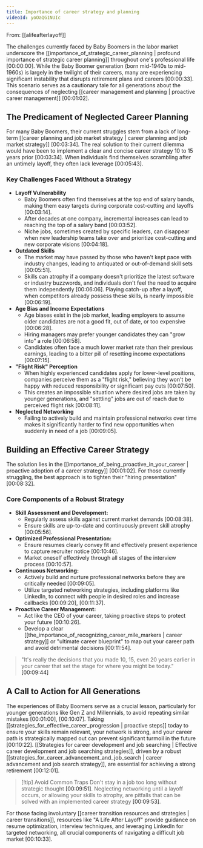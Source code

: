 ```yaml
---
title: Importance of career strategy and planning
videoId: yoOaQG1NUIc
---
```


From: [[alifeafterlayoff]] <br/> 

The challenges currently faced by Baby Boomers in the labor market underscore the [[importance_of_strategic_career_planning | profound importance of strategic career planning]] throughout one's professional life <a class="yt-timestamp" data-t="00:00:00">[00:00:00]</a>. While the Baby Boomer generation (born mid-1940s to mid-1960s) is largely in the twilight of their careers, many are experiencing significant instability that disrupts retirement plans and careers <a class="yt-timestamp" data-t="00:00:33">[00:00:33]</a>. This scenario serves as a cautionary tale for all generations about the consequences of neglecting [[career management and planning | proactive career management]] <a class="yt-timestamp" data-t="00:01:02">[00:01:02]</a>.

## The Predicament of Neglected Career Planning

For many Baby Boomers, their current struggles stem from a lack of long-term [[career planning and job market strategy | career planning and job market strategy]] <a class="yt-timestamp" data-t="00:03:34">[00:03:34]</a>. The real solution to their current dilemma would have been to implement a clear and concise career strategy 10 to 15 years prior <a class="yt-timestamp" data-t="00:03:34">[00:03:34]</a>. When individuals find themselves scrambling after an untimely layoff, they often lack leverage <a class="yt-timestamp" data-t="00:05:43">[00:05:43]</a>.

### Key Challenges Faced Without a Strategy

*   **Layoff Vulnerability**
    *   Baby Boomers often find themselves at the top end of salary bands, making them easy targets during corporate cost-cutting and layoffs <a class="yt-timestamp" data-t="00:03:14">[00:03:14]</a>.
    *   After decades at one company, incremental increases can lead to reaching the top of a salary band <a class="yt-timestamp" data-t="00:03:52">[00:03:52]</a>.
    *   Niche jobs, sometimes created by specific leaders, can disappear when new leadership teams take over and prioritize cost-cutting and new corporate visions <a class="yt-timestamp" data-t="00:04:18">[00:04:18]</a>.
*   **Outdated Skills**
    *   The market may have passed by those who haven't kept pace with industry changes, leading to antiquated or out-of-demand skill sets <a class="yt-timestamp" data-t="00:05:51">[00:05:51]</a>.
    *   Skills can atrophy if a company doesn't prioritize the latest software or industry buzzwords, and individuals don't feel the need to acquire them independently <a class="yt-timestamp" data-t="00:06:06">[00:06:06]</a>. Playing catch-up after a layoff, when competitors already possess these skills, is nearly impossible <a class="yt-timestamp" data-t="00:06:19">[00:06:19]</a>.
*   **Age Bias and Income Expectations**
    *   Age biases exist in the job market, leading employers to assume older candidates are not a good fit, out of date, or too expensive <a class="yt-timestamp" data-t="00:06:28">[00:06:28]</a>.
    *   Hiring managers may prefer younger candidates they can "grow into" a role <a class="yt-timestamp" data-t="00:06:58">[00:06:58]</a>.
    *   Candidates often face a much lower market rate than their previous earnings, leading to a bitter pill of resetting income expectations <a class="yt-timestamp" data-t="00:07:15">[00:07:15]</a>.
*   **"Flight Risk" Perception**
    *   When highly experienced candidates apply for lower-level positions, companies perceive them as a "flight risk," believing they won't be happy with reduced responsibility or significant pay cuts <a class="yt-timestamp" data-t="00:07:50">[00:07:50]</a>.
    *   This creates an impossible situation where desired jobs are taken by younger generations, and "settling" jobs are out of reach due to perceived flight risk <a class="yt-timestamp" data-t="00:08:11">[00:08:11]</a>.
*   **Neglected Networking**
    *   Failing to actively build and maintain professional networks over time makes it significantly harder to find new opportunities when suddenly in need of a job <a class="yt-timestamp" data-t="00:09:05">[00:09:05]</a>.

## Building an Effective Career Strategy

The solution lies in the [[importance_of_being_proactive_in_your_career | proactive adoption of a career strategy]] <a class="yt-timestamp" data-t="00:01:02">[00:01:02]</a>. For those currently struggling, the best approach is to tighten their "hiring presentation" <a class="yt-timestamp" data-t="00:08:32">[00:08:32]</a>.

### Core Components of a Robust Strategy

*   **Skill Assessment and Development:**
    *   Regularly assess skills against current market demands <a class="yt-timestamp" data-t="00:08:38">[00:08:38]</a>.
    *   Ensure skills are up-to-date and continuously prevent skill atrophy <a class="yt-timestamp" data-t="00:05:56">[00:05:56]</a>.
*   **Optimized Professional Presentation:**
    *   Ensure resumes clearly convey fit and effectively present experience to capture recruiter notice <a class="yt-timestamp" data-t="00:10:46">[00:10:46]</a>.
    *   Market oneself effectively through all stages of the interview process <a class="yt-timestamp" data-t="00:10:57">[00:10:57]</a>.
*   **Continuous Networking:**
    *   Actively build and nurture professional networks before they are critically needed <a class="yt-timestamp" data-t="00:09:05">[00:09:05]</a>.
    *   Utilize targeted networking strategies, including platforms like LinkedIn, to connect with people in desired roles and increase callbacks <a class="yt-timestamp" data-t="00:09:20">[00:09:20]</a>, <a class="yt-timestamp" data-t="00:11:37">[00:11:37]</a>.
*   **Proactive Career Management:**
    *   Act like the CEO of your career, taking proactive steps to protect your future <a class="yt-timestamp" data-t="00:10:26">[00:10:26]</a>.
    *   Develop a clear [[the_importance_of_recognizing_career_mile_markers | career strategy]] or "ultimate career blueprint" to map out your career path and avoid detrimental decisions <a class="yt-timestamp" data-t="00:11:54">[00:11:54]</a>.

> "It's really the decisions that you made 10, 15, even 20 years earlier in your career that set the stage for where you might be today." <a class="yt-timestamp" data-t="00:09:44">[00:09:44]</a>

## A Call to Action for All Generations

The experiences of Baby Boomers serve as a crucial lesson, particularly for younger generations like Gen Z and Millennials, to avoid repeating similar mistakes <a class="yt-timestamp" data-t="00:01:00">[00:01:00]</a>, <a class="yt-timestamp" data-t="00:10:07">[00:10:07]</a>. Taking [[strategies_for_effective_career_progression | proactive steps]] today to ensure your skills remain relevant, your network is strong, and your career path is strategically mapped out can prevent significant turmoil in the future <a class="yt-timestamp" data-t="00:10:22">[00:10:22]</a>. [[Strategies for career development and job searching | Effective career development and job searching strategies]], driven by a robust [[strategies_for_career_advancement_and_job_search | career advancement and job search strategy]], are essential for achieving a strong retirement <a class="yt-timestamp" data-t="00:12:01">[00:12:01]</a>.

> [!tip] Avoid Common Traps
> Don't stay in a job too long without strategic thought <a class="yt-timestamp" data-t="00:09:51">[00:09:51]</a>. Neglecting networking until a layoff occurs, or allowing your skills to atrophy, are pitfalls that can be solved with an implemented career strategy <a class="yt-timestamp" data-t="00:09:53">[00:09:53]</a>.

For those facing involuntary [[career transition resources and strategies | career transitions]], resources like "A Life After Layoff" provide guidance on resume optimization, interview techniques, and leveraging LinkedIn for targeted networking, all crucial components of navigating a difficult job market <a class="yt-timestamp" data-t="00:10:33">[00:10:33]</a>.